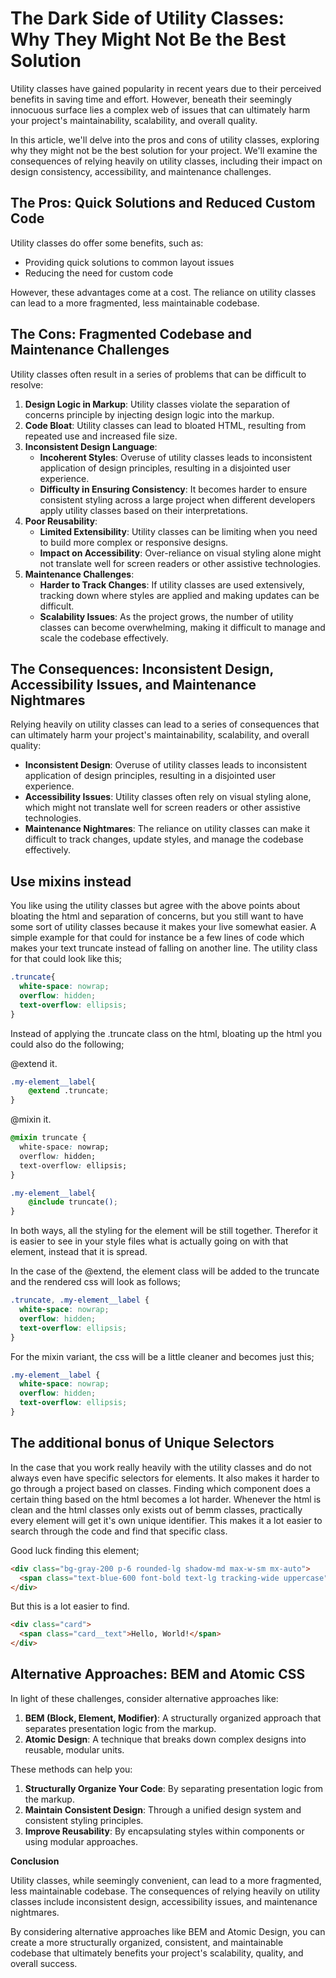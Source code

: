 # The Dark Side of Utility Classes: Why They Might Not Be the Best Solution

Utility classes have gained popularity in recent years due to their perceived benefits in saving time and effort. However, beneath their seemingly innocuous surface lies a complex web of issues that can ultimately harm your project's maintainability, scalability, and overall quality.

In this article, we'll delve into the pros and cons of utility classes, exploring why they might not be the best solution for your project. We'll examine the consequences of relying heavily on utility classes, including their impact on design consistency, accessibility, and maintenance challenges.

## The Pros: Quick Solutions and Reduced Custom Code

Utility classes do offer some benefits, such as:

* Providing quick solutions to common layout issues
* Reducing the need for custom code

However, these advantages come at a cost. The reliance on utility classes can lead to a more fragmented, less maintainable codebase.

## The Cons: Fragmented Codebase and Maintenance Challenges

Utility classes often result in a series of problems that can be difficult to resolve:

1. **Design Logic in Markup**: Utility classes violate the separation of concerns principle by injecting design logic into the markup.
2. **Code Bloat**: Utility classes can lead to bloated HTML, resulting from repeated use and increased file size.
3. **Inconsistent Design Language**:
	* **Incoherent Styles**: Overuse of utility classes leads to inconsistent application of design principles, resulting in a disjointed user experience.
	* **Difficulty in Ensuring Consistency**: It becomes harder to ensure consistent styling across a large project when different developers apply utility classes based on
their interpretations.
4. **Poor Reusability**:
	* **Limited Extensibility**: Utility classes can be limiting when you need to build more complex or responsive designs.
	* **Impact on Accessibility**: Over-reliance on visual styling alone might not translate well for screen readers or other assistive technologies.
5. **Maintenance Challenges**:
	* **Harder to Track Changes**: If utility classes are used extensively, tracking down where styles are applied and making updates can be difficult.
	* **Scalability Issues**: As the project grows, the number of utility classes can become overwhelming, making it difficult to manage and scale the codebase effectively.

## The Consequences: Inconsistent Design, Accessibility Issues, and Maintenance Nightmares

Relying heavily on utility classes can lead to a series of consequences that can ultimately harm your project's maintainability, scalability, and overall quality:

* **Inconsistent Design**: Overuse of utility classes leads to inconsistent application of design principles, resulting in a disjointed user experience.
* **Accessibility Issues**: Utility classes often rely on visual styling alone, which might not translate well for screen readers or other assistive technologies.
* **Maintenance Nightmares**: The reliance on utility classes can make it difficult to track changes, update styles, and manage the codebase effectively.

## Use mixins instead

You like using the utility classes but agree with the above points about bloating the html and separation of concerns, but you still want to have some sort of utility classes because it makes your live somewhat easier. A simple example for that could for instance be a few lines of code which makes your text truncate instead of falling on another line. The utility class for that could look like this;

```css
.truncate{
  white-space: nowrap;
  overflow: hidden;
  text-overflow: ellipsis;
}
```

Instead of applying the .truncate class on the html, bloating up the html you could also do the following;

@extend it.
```css
.my-element__label{
	@extend .truncate;
}
```

@mixin it.
```css
@mixin truncate {
  white-space: nowrap;
  overflow: hidden;
  text-overflow: ellipsis;
}

.my-element__label{
	@include truncate();
}
```

In both ways, all the styling for the element will be still together. Therefor it is easier to see in your style files what is actually going on with that element, instead that it is spread. 

In the case of the @extend, the element class will be added to the truncate and the rendered css will look as follows;
```css
.truncate, .my-element__label {
  white-space: nowrap;
  overflow: hidden;
  text-overflow: ellipsis;
}
```
For the mixin variant, the css will be a little cleaner and becomes just this;
```css
.my-element__label {
  white-space: nowrap;
  overflow: hidden;
  text-overflow: ellipsis;
}
```

## The additional bonus of Unique Selectors

In the case that you work really heavily with the utility classes and do not always even have specific selectors for elements. It also makes it harder to go through a project based on classes. Finding which component does a certain thing based on the html becomes a lot harder. Whenever the html is clean and the html classes only exists out of bemm classes, practically every element will get it's own unique identifier. This makes it a lot easier to search through the code and find that specific class. 

Good luck finding this element;
```html
<div class="bg-gray-200 p-6 rounded-lg shadow-md max-w-sm mx-auto">
  <span class="text-blue-600 font-bold text-lg tracking-wide uppercase">Hello, World!</span>
</div>

```
But this is a lot easier to find.
```html
<div class="card">
  <span class="card__text">Hello, World!</span>
</div>
```


## Alternative Approaches: BEM and Atomic CSS

In light of these challenges, consider alternative approaches like:

1. **BEM (Block, Element, Modifier)**: A structurally organized approach that separates presentation logic from the markup.
2. **Atomic Design**: A technique that breaks down complex designs into reusable, modular units.

These methods can help you:

1. **Structurally Organize Your Code**: By separating presentation logic from the markup.
2. **Maintain Consistent Design**: Through a unified design system and consistent styling principles.
3. **Improve Reusability**: By encapsulating styles within components or using modular approaches.

**Conclusion**

Utility classes, while seemingly convenient, can lead to a more fragmented, less maintainable codebase. The consequences of relying heavily on utility classes include inconsistent design, accessibility issues, and maintenance nightmares.

By considering alternative approaches like BEM and Atomic Design, you can create a more structurally organized, consistent, and maintainable codebase that ultimately benefits your project's scalability, quality, and overall success.
